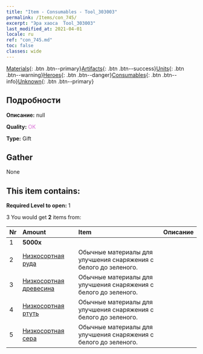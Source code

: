 ```yaml
---
title: "Item - Consumables - Tool_303003"
permalink: /Items/con_745/
excerpt: "Эра хаоса  Tool_303003"
last_modified_at: 2021-04-01
locale: ru
ref: "con_745.md"
toc: false
classes: wide
---
```

 [Materials](/ru/Items/){: .btn .btn--primary}[Artifacts](/ru/Items/Artifacts/){: .btn .btn--success}[Units](/ru/Items/Units/){: .btn .btn--warning}[Heroes](/ru/Items/Heroes/){: .btn .btn--danger}[Consumables](/ru/Items/Consumables/){: .btn .btn--info}[Unknown](/ru/Items/Unknown/){: .btn .btn--primary}

## Подробности
 **Описание:** null

 **Quality:** <span style="color: #DA70D6">OK</span>

 **Type:** Gift

## Gather

  None

## This item contains:

 **Required Level to open:** 1

 3 You would get **2** items  from:

  | Nr | Amount |     Item    | Описание |
  |:---|:-------|:------------|:-----------:|
  | 1 |  **5000x** | <i class="fas fa-coins"/> |  | 
  | 2 | [Низкосортная руда](/ru/Items/mat_1/) | Обычные материалы для улучшения снаряжения c белого до зеленого. | 
  | 3 | [Низкосортная древесина](/ru/Items/mat_1/) | Обычные материалы для улучшения снаряжения c белого до зеленого. | 
  | 4 | [Низкосортная ртуть](/ru/Items/mat_2/) | Обычные материалы для улучшения снаряжения c белого до зеленого. | 
  | 5 | [Низкосортная сера](/ru/Items/mat_3/) | Обычные материалы для улучшения снаряжения c белого до зеленого. | 
